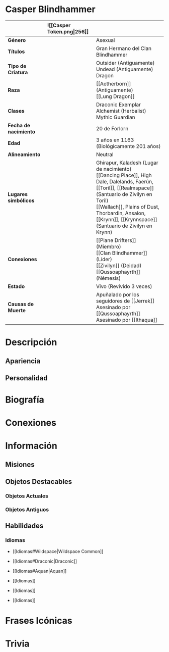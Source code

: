# Casper Blindhammer

|                         | ![[Casper Token.png\|256]] |                                                                                                                                                                                                                                                                       |
| :---------------------- | :------------------------- | :-------------------------------------------------------------------------------------------------------------------------------------------------------------------------------------------------------------------------------------------------------------------- |
| **Género**              |                            | Asexual                                                                                                                                                                                                                                                               |
| **Títulos**             |                            | Gran Hermano del Clan Blindhammer                                                                                                                                                                                                                                     |
| **Tipo de Criatura**    |                            | Outsider (Antiguamente)<br>Undead (Antiguamente)<br>Dragon                                                                                                                                                                                                            |
| **Raza**                |                            | [[Aetherborn]] (Antiguamente)<br>[[Lung Dragon]]                                                                                                                                                                                                                      |
| **Clases**              |                            | Draconic Exemplar<br>Alchemist (Herbalist)<br>Mythic Guardian                                                                                                                                                                                                         |
| **Fecha de nacimiento** |                            | 20 de Forlorn                                                                                                                                                                                                                                                         |
| **Edad**                |                            | 3 años en 1163 (Biológicamente 201 años)                                                                                                                                                                                                                              |
| **Alineamiento**        |                            | Neutral                                                                                                                                                                                                                                                               |
| **Lugares simbólicos**  |                            | Ghirapur, Kaladesh (Lugar de nacimiento)<br>[[Dancing Place]], High Dale, Dalelands, Faerûn, [[Toril]], [[Realmspace]] (Santuario de Zivilyn en Toril)<br>[[Wallach]], Plains of Dust, Thorbardin, Ansalon, [[Krynn]], [[Krynnspace]] (Santuario de Zivilyn en Krynn) |
| **Conexiones**          |                            | [[Plane Drifters]] (Miembro)<br>[[Clan Blindhammer]] (Líder)<br>[[Zivilyn]] (Deidad)<br>[[Qussoaphayrth]] (Némesis)                                                                                                                                                   |
| **Estado**              |                            | Vivo (Revivido 3 veces)                                                                                                                                                                                                                                               |
| **Causas de Muerte**    |                            | Apuñalado por los seguidores de [[Jerrek]]<br>Asesinado por [[Qussoaphayrth]]<br>Asesinado por [[Ithaqua]]                                                                                                                                                            |

# Descripción

## Apariencia

## Personalidad

# Biografía

# Conexiones

# Información

## Misiones

## Objetos Destacables

### Objetos Actuales

### Objetos Antiguos

## Habilidades

### Idiomas

- [[Idiomas#Wildspace|Wildspace Common]]
- [[Idiomas#Draconic|Draconic]]

- [[Idiomas#Aquan|Aquan]]
- [[Idiomas]]

- [[Idiomas]]
- [[Idiomas]]

# Frases Icónicas

# Trivia
